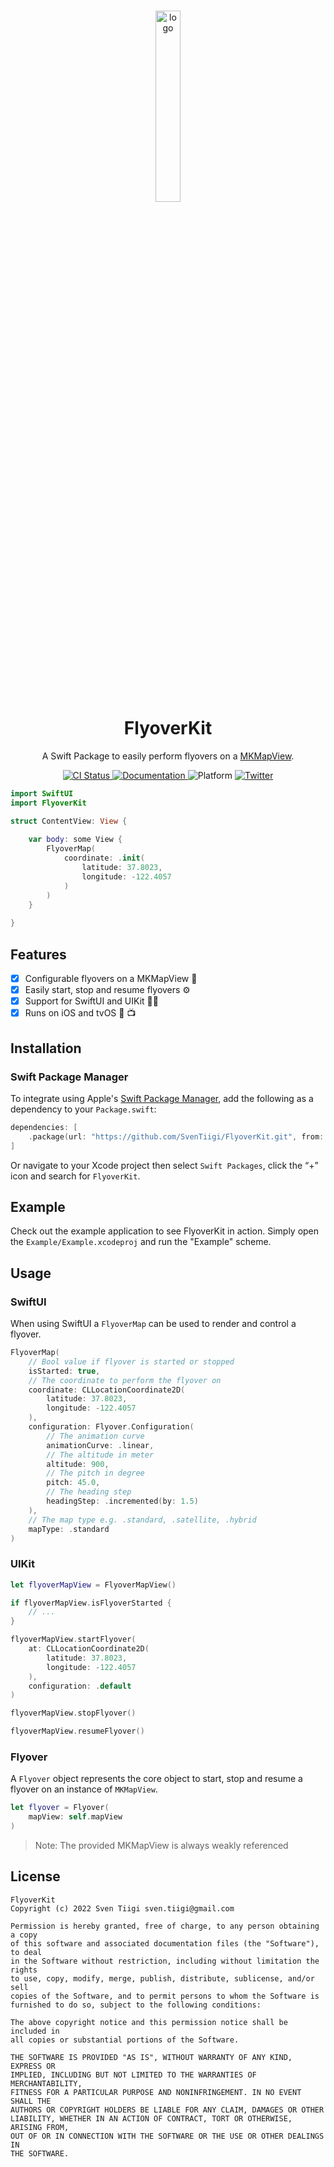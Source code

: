 <br/>

<p align="center">
    <img src="https://raw.githubusercontent.com/SvenTiigi/FlyoverKit/gh-pages/readMeAssets/logo.png" width="28%" alt="logo">
</p>

<h1 align="center">
    FlyoverKit
</h1>

<p align="center">
    A Swift Package to easily perform flyovers on a <a href="https://developer.apple.com/documentation/mapkit/mkmapview">MKMapView</a>.
</p>

<p align="center">
   <a href="https://github.com/SvenTiigi/FlyoverKit/actions?query=workflow%3ACI">
      <img src="https://github.com/SvenTiigi/FlyoverKit/workflows/CI/badge.svg" alt="CI Status">
   </a>
   <a href="https://sventiigi.github.io/FlyoverKit">
      <img src="https://github.com/SvenTiigi/FlyoverKit/blob/gh-pages/badge.svg" alt="Documentation">
   </a>
   <img src="https://img.shields.io/badge/platform-iOS%20%7C%20tvOS-F05138" alt="Platform">
   <a href="https://twitter.com/SvenTiigi/">
      <img src="https://img.shields.io/badge/Twitter-@SvenTiigi-blue.svg?style=flat" alt="Twitter">
   </a>
</p>

```swift
import SwiftUI
import FlyoverKit

struct ContentView: View {
    
    var body: some View {
        FlyoverMap(
            coordinate: .init(
                latitude: 37.8023, 
                longitude: -122.4057
            )
        )
    }
    
}
```

## Features

- [x] Configurable flyovers on a MKMapView 🚁
- [x] Easily start, stop and resume flyovers ⚙️
- [x] Support for SwiftUI and UIKit 🧑‍🎨
- [x] Runs on iOS and tvOS 📱 📺

## Installation

### Swift Package Manager

To integrate using Apple's [Swift Package Manager](https://swift.org/package-manager/), add the following as a dependency to your `Package.swift`:

```swift
dependencies: [
    .package(url: "https://github.com/SvenTiigi/FlyoverKit.git", from: "2.0.0")
]
```

Or navigate to your Xcode project then select `Swift Packages`, click the “+” icon and search for `FlyoverKit`.

## Example

Check out the example application to see FlyoverKit in action. Simply open the `Example/Example.xcodeproj` and run the "Example" scheme.

## Usage

### SwiftUI

When using SwiftUI a `FlyoverMap` can be used to render and control a flyover.

```swift
FlyoverMap(
    // Bool value if flyover is started or stopped
    isStarted: true,
    // The coordinate to perform the flyover on
    coordinate: CLLocationCoordinate2D(
        latitude: 37.8023, 
        longitude: -122.4057
    ),
    configuration: Flyover.Configuration(
        // The animation curve
        animationCurve: .linear,
        // The altitude in meter
        altitude: 900,
        // The pitch in degree
        pitch: 45.0,
        // The heading step
        headingStep: .incremented(by: 1.5)
    ),
    // The map type e.g. .standard, .satellite, .hybrid
    mapType: .standard
)
```

### UIKit

```swift
let flyoverMapView = FlyoverMapView()

if flyoverMapView.isFlyoverStarted {
    // ...
}

flyoverMapView.startFlyover(
    at: CLLocationCoordinate2D(
        latitude: 37.8023, 
        longitude: -122.4057
    ),
    configuration: .default
)

flyoverMapView.stopFlyover()

flyoverMapView.resumeFlyover()
```

### Flyover

A `Flyover` object represents the core object to start, stop and resume a flyover on an instance of `MKMapView`.

```swift
let flyover = Flyover(
    mapView: self.mapView
)
```
> Note: The provided MKMapView is always weakly referenced

## License

```
FlyoverKit
Copyright (c) 2022 Sven Tiigi sven.tiigi@gmail.com

Permission is hereby granted, free of charge, to any person obtaining a copy
of this software and associated documentation files (the "Software"), to deal
in the Software without restriction, including without limitation the rights
to use, copy, modify, merge, publish, distribute, sublicense, and/or sell
copies of the Software, and to permit persons to whom the Software is
furnished to do so, subject to the following conditions:

The above copyright notice and this permission notice shall be included in
all copies or substantial portions of the Software.

THE SOFTWARE IS PROVIDED "AS IS", WITHOUT WARRANTY OF ANY KIND, EXPRESS OR
IMPLIED, INCLUDING BUT NOT LIMITED TO THE WARRANTIES OF MERCHANTABILITY,
FITNESS FOR A PARTICULAR PURPOSE AND NONINFRINGEMENT. IN NO EVENT SHALL THE
AUTHORS OR COPYRIGHT HOLDERS BE LIABLE FOR ANY CLAIM, DAMAGES OR OTHER
LIABILITY, WHETHER IN AN ACTION OF CONTRACT, TORT OR OTHERWISE, ARISING FROM,
OUT OF OR IN CONNECTION WITH THE SOFTWARE OR THE USE OR OTHER DEALINGS IN
THE SOFTWARE.
```
